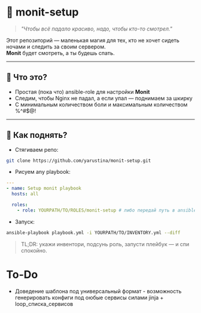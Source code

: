 # 🐒 monit-setup

> *"Чтобы всё падало красиво, надо, чтобы кто-то смотрел."*  

Этот репозиторий — маленькая магия для тех, кто не хочет сидеть ночами и следить за своим сервером.  
**Monit** будет смотреть, а ты будешь спать.  

---

## 🚀 Что это?

- Простая (пока что) ansible-role для настройки **Monit**  
- Следим, чтобы Nginx не падал, а если упал — поднимаем за шкирку  
- С минимальным количеством боли и максимальным количеством %^#$@!

---

## 🔧 Как поднять?

* Стягиваем репо:
```bash
git clone https://github.com/yarustina/monit-setup.git
```
* Рисуем any playbook:
```yaml
---
- name: Setup monit playbook
  hosts: all

  roles:
    - role: YOURPATH/TO/ROLES/monit-setup # либо передай путь в ansible.cfg -> roles_path = YOURPATH/TO/ROLES
```
* Запуск:
```bash
ansible-playbook playbook.yml -i YOURPATH/TO/INVENTORY.yml --diff
```

> TL;DR: укажи инвентори, подсунь роль, запусти плейбук — и спи спокойно.

# To-Do

- Доведение шаблона под универсальный формат - возможность генерировать конфиги под оюбые сервисы силами jinja + loop_списка_сервисов 
